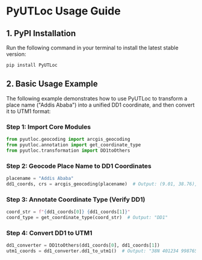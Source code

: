 # PyUTLoc Usage Guide

## 1. PyPI Installation

Run the following command in your terminal to install the latest stable version:

```bash
pip install PyUTLoc
```

## 2. Basic Usage Example

The following example demonstrates how to use PyUTLoc to transform a place name ("Addis Ababa") into a unified DD1 coordinate, and then convert it to UTM1 format:

### Step 1: Import Core Modules

```python
from pyutloc.geocoding import arcgis_geocoding
from pyutloc.annotation import get_coordinate_type
from pyutloc.transformation import DD1toOthers
```

### Step 2: Geocode Place Name to DD1 Coordinates

```python
placename = "Addis Ababa"
dd1_coords, crs = arcgis_geocoding(placename)  # Output: (9.01, 38.76), "WGS84"
```

### Step 3: Annotate Coordinate Type (Verify DD1)

```python
coord_str = f"{dd1_coords[0]} {dd1_coords[1]}"
coord_type = get_coordinate_type(coord_str)  # Output: "DD1"
```

### Step 4: Convert DD1 to UTM1

```python
dd1_converter = DD1toOthers(dd1_coords[0], dd1_coords[1])
utm1_coords = dd1_converter.dd1_to_utm1()  # Output: "38N 401234 9987654"
```